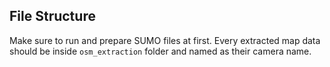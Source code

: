 ## File Structure

Make sure to run and prepare SUMO files at first. Every extracted map data should be inside `osm_extraction` folder and named as their camera name.